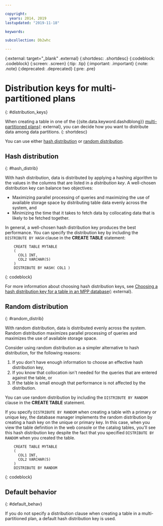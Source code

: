 ```yaml
---

copyright:
  years: 2014, 2019
lastupdated: "2019-11-18"

keywords:

subcollection: Db2whc

---
```


<!-- Attribute definitions --> 
{:external: target="_blank" .external}
{:shortdesc: .shortdesc}
{:codeblock: .codeblock}
{:screen: .screen}
{:tip: .tip}
{:important: .important}
{:note: .note}
{:deprecated: .deprecated}
{:pre: .pre}

# Distribution keys for multi-partitioned plans
{: #distribution_keys}

When creating a table in one of the {{site.data.keyword.dashdblong}} [multi-partitioned plans](/docs/Db2whc?topic=Db2whc-about#plans_cfgs){: external}, you can decide how you want to distribute data among data partitions. 
{: shortdesc}

You can use either [hash distribution](#hash_distrib) or [random distribution](#random_distrib).

## Hash distribution
{: #hash_distrib}

With hash distribution, data is distributed by applying a hashing algorithm to the values in the columns that are listed in a _distribution key_. A well-chosen distribution key can balance two objectives:

- Maximizing parallel processing of queries and maximizing the use of available storage space by distributing table data evenly across the system, and
- Minimizing the time that it takes to fetch data by collocating data that is likely to be fetched together.

In general, a well-chosen hash distribution key produces the best performance. You can specify the distribution key by including the `DISTRIBUTE BY HASH` clause in the **CREATE TABLE** statement:

```
    CREATE TABLE MYTABLE
    (
      COL1 INT,
      COL2 VARCHAR(5)
    )
    DISTRIBUTE BY HASH( COL1 )
```
{: codeblock}

For more information about choosing hash distribution keys, see [Choosing a hash distribution key for a table in an MPP database](https://www.ibm.com/support/knowledgecenter/SS6NHC/com.ibm.swg.im.dashdb.doc/learn_how/choosing_dist_key_mpp.html){: external}.

## Random distribution
{: #random_distrib}

With random distribution, data is distributed evenly across the system. Random distribution maximizes parallel processing of queries and maximizes the use of available storage space.

Consider using random distribution as a simpler alternative to hash distribution, for the following reasons:

1. If you don't have enough information to choose an effective hash distribution key,
1. If you know that collocation isn't needed for the queries that are entered against the table, or
1. If the table is small enough that performance is not affected by the distribution.

You can use random distribution by including the `DISTRIBUTE BY RANDOM` clause in the **CREATE TABLE** statement.

If you specify `DISTRIBUTE BY RANDOM` when creating a table with a primary or unique key, the database manager implements the random distribution by creating a hash key on the unique or primary key. In this case, when you view the table definition in the web console or the catalog tables, you'll see this hash distribution key despite the fact that you specified `DISTRIBUTE BY RANDOM` when you created the table.

```
    CREATE TABLE MYTABLE
    (
      COL1 INT,
      COL2 VARCHAR(5)
    )
    DISTRIBUTE BY RANDOM
```
{: codeblock}

## Default behavior
{: #default_behav}

If you do not specify a distribution clause when creating a table in a multi-partitioned plan, a default hash distribution key is used.





